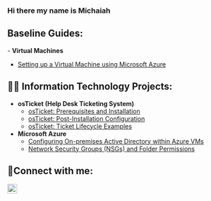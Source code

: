 ### Hi there my name is Michaiah
<h2>Baseline Guides:</h2>
- <b>Virtual Machines</b>

  - [Setting up a Virtual Machine using Microsoft Azure](https://github.com/v9-6kko/Introduction-to-Azure.)

<h2>👨‍💻 Information Technology Projects:</h2>

- <b>osTicket (Help Desk Ticketing System)</b>
  - [osTicket: Prerequisites and Installation](https://github.com/v9-6kko/osticket-prereqs)
  - [osTicket: Post-Installation Configuration](https://github.com/v9-6kko/osTicket-Post-Installation-Configuration)
  - [osTicket: Ticket Lifecycle Examples](https://github.com/v9-6kko/ticket-lifecycle/blob/main/README.md)
- <b>Microsoft Azure</b>
  - [Configuring On-premises Active Directory within Azure VMs](https://github.com/v9-6kko/Active-Directory)
  - [Network Security Groups (NSGs) and Folder Permissions](https://github.com/v9-6kko/Network-Security-Groups-and-Folder-Permissions/blob/main/README.md)

<h2>🤳Connect with me:</h2>

[<img align="left" alt="Josh | LinkedIn" width="22px" src="https://cdn.jsdelivr.net/npm/simple-icons@v3/icons/linkedin.svg" />][linkedin]

[linkedin]: (https://www.linkedin.com/in/michaiah-craig-4a4541254/)
